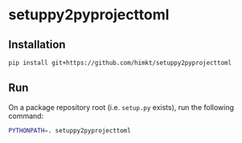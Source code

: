 # setuppy2pyprojecttoml

## Installation

```sh
pip install git+https://github.com/himkt/setuppy2pyprojecttoml
```

## Run

On a package repository root (i.e. `setup.py` exists), run the following command:

```sh
PYTHONPATH=. setuppy2pyprojecttoml
```
